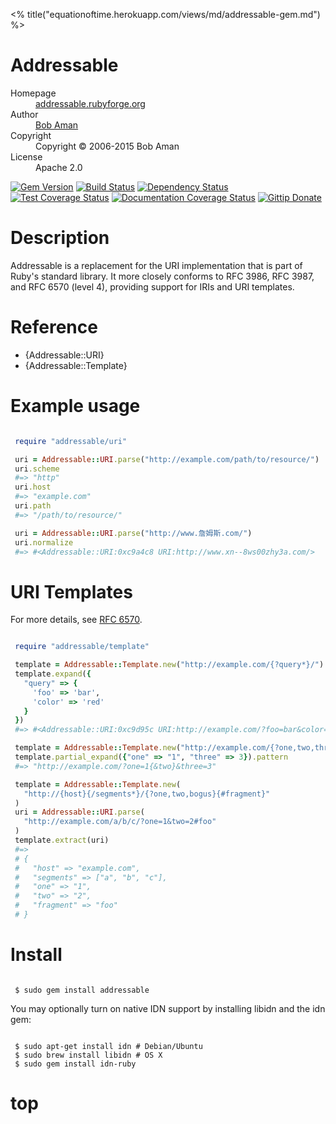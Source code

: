 <% title("equationoftime.herokuapp.com/views/md/addressable-gem.md") %>
# Addressable

<dl>
  <dt>Homepage</dt><dd><a href="http://addressable.rubyforge.org/">addressable.rubyforge.org</a></dd>
  <dt>Author</dt><dd><a href="mailto:bob@sporkmonger.com">Bob Aman</a></dd>
  <dt>Copyright</dt><dd>Copyright © 2006-2015 Bob Aman</dd>
  <dt>License</dt><dd>Apache 2.0</dd>
</dl>

[![Gem Version](http://img.shields.io/gem/dt/addressable.svg)][gem]
[![Build Status](https://secure.travis-ci.org/sporkmonger/addressable.png?branch=master)][travis]
[![Dependency Status](https://gemnasium.com/sporkmonger/addressable.png?travis)][gemnasium]
[![Test Coverage Status](https://img.shields.io/coveralls/sporkmonger/addressable.svg)][coveralls]
[![Documentation Coverage Status](http://inch-ci.org/github/sporkmonger/addressable.svg?branch=master)][inch]
[![Gittip Donate](http://img.shields.io/gittip/sporkmonger.png)](https://www.gittip.com/sporkmonger/ "Support Open Source Development w/ Gittip")

[gem]: https://rubygems.org/gems/addressable
[travis]: http://travis-ci.org/sporkmonger/addressable
[gemnasium]: https://gemnasium.com/sporkmonger/addressable
[coveralls]: https://coveralls.io/r/sporkmonger/addressable
[inch]: http://inch-ci.org/github/sporkmonger/addressable

# Description

Addressable is a replacement for the URI implementation that is part of
Ruby's standard library. It more closely conforms to RFC 3986, RFC 3987, and
RFC 6570 (level 4), providing support for IRIs and URI templates.

# Reference

- {Addressable::URI}
- {Addressable::Template}

# Example usage

```ruby

 require "addressable/uri"

 uri = Addressable::URI.parse("http://example.com/path/to/resource/")
 uri.scheme
 #=> "http"
 uri.host
 #=> "example.com"
 uri.path
 #=> "/path/to/resource/"

 uri = Addressable::URI.parse("http://www.詹姆斯.com/")
 uri.normalize
 #=> #<Addressable::URI:0xc9a4c8 URI:http://www.xn--8ws00zhy3a.com/>
```


# URI Templates

For more details, see [RFC 6570](https://www.rfc-editor.org/rfc/rfc6570.txt).


```ruby

 require "addressable/template"

 template = Addressable::Template.new("http://example.com/{?query*}/")
 template.expand({
   "query" => {
     'foo' => 'bar',
     'color' => 'red'
   }
 })
 #=> #<Addressable::URI:0xc9d95c URI:http://example.com/?foo=bar&color=red>

 template = Addressable::Template.new("http://example.com/{?one,two,three}/")
 template.partial_expand({"one" => "1", "three" => 3}).pattern
 #=> "http://example.com/?one=1{&two}&three=3"

 template = Addressable::Template.new(
   "http://{host}{/segments*}/{?one,two,bogus}{#fragment}"
 )
 uri = Addressable::URI.parse(
   "http://example.com/a/b/c/?one=1&two=2#foo"
 )
 template.extract(uri)
 #=>
 # {
 #   "host" => "example.com",
 #   "segments" => ["a", "b", "c"],
 #   "one" => "1",
 #   "two" => "2",
 #   "fragment" => "foo"
 # }
```

# Install

```console

 $ sudo gem install addressable
```

You may optionally turn on native IDN support by installing libidn and the
idn gem:

```console

 $ sudo apt-get install idn # Debian/Ubuntu
 $ sudo brew install libidn # OS X
 $ sudo gem install idn-ruby

```
# top